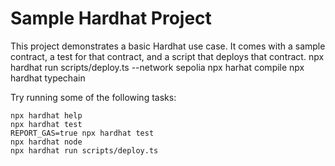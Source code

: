 # Sample Hardhat Project

This project demonstrates a basic Hardhat use case. It comes with a sample contract, a test for that contract, and a script that deploys that contract.
npx hardhat run scripts/deploy.ts --network sepolia
npx harhat compile
npx hardhat typechain

Try running some of the following tasks:

```shell
npx hardhat help
npx hardhat test
REPORT_GAS=true npx hardhat test
npx hardhat node
npx hardhat run scripts/deploy.ts
```
